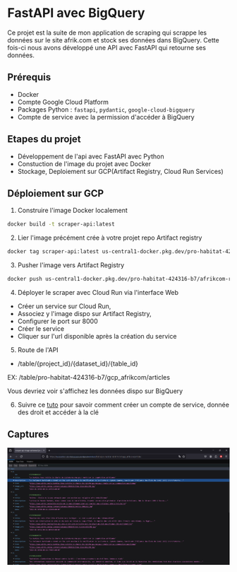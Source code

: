 # FastAPI avec BigQuery

Ce projet est la suite de mon application de scraping qui scrappe les données sur le site afrik.com et stock ses données dans BigQuery.
Cette fois-ci nous avons développé une API avec FastAPI qui retourne ses données.



## Prérequis

- Docker
- Compte Google Cloud Platform
- Packages Python : `fastapi`, `pydantic`, `google-cloud-bigquery`
- Compte de service avec la permission d'accéder à BigQuery 



## Etapes du projet

- Développement de l'api avec FastAPI avec Python
- Constuction de l'image du projet avec Docker
- Stockage, Deploiement sur GCP(Artifact Registry, Cloud Run Services)


## Déploiement sur GCP

1. Construire l'image Docker localement
```bash
docker build -t scraper-api:latest

```

2. Lier l'image précément crée à votre projet repo Artifact registry
```bash
docker tag scraper-api:latest us-central1-docker.pkg.dev/pro-habitat-424316-b7/afrikcom-repo/scraper-api-image

```

3. Pusher l'image vers Artifact Registry
```bash
docker push us-central1-docker.pkg.dev/pro-habitat-424316-b7/afrikcom-repo/scraper-api-image

```

4. Déployer le scraper avec Cloud Run via l'interface Web
- Créer un service sur Cloud Run, 
- Associez y l'image dispo sur Artifact Registry,
- Configurer le port sur 8000
- Créer le service
- Cliquer sur l'url disponible après la création du service


5. Route de l'API
- /table/{project_id}/{dataset_id}/{table_id}

EX: /table/pro-habitat-424316-b7/gcp_afrikcom/articles

Vous devriez voir s'affichez les données dispo sur BigQuery


6. Suivre ce [tuto](https://www.youtube.com/watch?v=fmGhBvA5tSo&list=LL&index=1&t=153s) pour savoir comment créer un compte de service, donnée des droit et accéder à la clé



## Captures
![Donnée retournées](captures/result.png)
